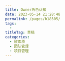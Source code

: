 ```yaml
---
title: Owner角色认知
date: 2023-05-14 21:28:48
permalink: /pages/b18505/
tags: 
  - 
titleTag: 草稿
categories: 
  - 软素质
  - 团队管理
  - 项目管理
---
```

